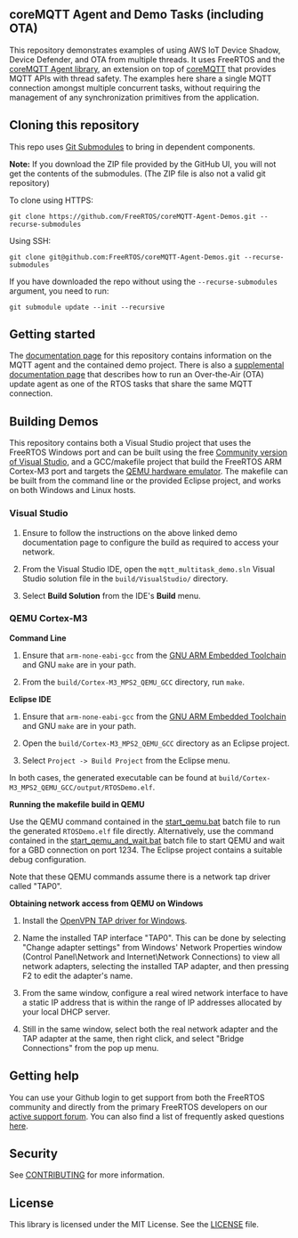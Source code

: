 ## coreMQTT Agent and Demo Tasks (including OTA)

This repository demonstrates examples of using AWS IoT Device Shadow, Device Defender, and OTA from multiple threads. It uses FreeRTOS and the [coreMQTT Agent library](https://github.com/FreeRTOS/coreMQTT-Agent), an extension on top of [coreMQTT](https://github.com/FreeRTOS/coreMQTT) that provides MQTT APIs with thread safety. The examples here share a single MQTT connection amongst multiple concurrent tasks, without requiring the management of any synchronization primitives from the application.

## Cloning this repository
This repo uses [Git Submodules](https://git-scm.com/book/en/v2/Git-Tools-Submodules) to bring in dependent components.

**Note:** If you download the ZIP file provided by the GitHub UI, you will not get the contents of the submodules. (The ZIP file is also not a valid git repository)

To clone using HTTPS:
```
git clone https://github.com/FreeRTOS/coreMQTT-Agent-Demos.git --recurse-submodules
```
Using SSH:
```
git clone git@github.com:FreeRTOS/coreMQTT-Agent-Demos.git --recurse-submodules
```

If you have downloaded the repo without using the `--recurse-submodules` argument, you need to run:
```
git submodule update --init --recursive
```

## Getting started
The [documentation page](https://freertos.org/mqtt/mqtt-agent-demo.html) for this repository contains information on the MQTT agent and the contained demo project.  There is also a [supplemental documentation page](https://freertos.org/ota/ota-mqtt-agent-demo.html) that describes how to run an Over-the-Air (OTA) update agent as one of the RTOS tasks that share the same MQTT connection.

## Building Demos
This repository contains both a Visual Studio project that uses the FreeRTOS Windows port and can be built using the free [Community version of Visual Studio](https://visualstudio.microsoft.com/vs/community/), and a GCC/makefile project that build the FreeRTOS ARM Cortex-M3 port and targets the [QEMU hardware emulator](https://www.qemu.org/).  The makefile can be built from the command line or the provided Eclipse project, and works on both Windows and Linux hosts.

### Visual Studio

1. Ensure to follow the instructions on the above linked demo documentation page to configure the build as required to access your network.

1. From the Visual Studio IDE, open the `mqtt_multitask_demo.sln` Visual Studio solution file in the `build/VisualStudio/` directory.

1. Select **Build Solution** from the IDE's **Build** menu.


### QEMU Cortex-M3

**Command Line**

1. Ensure that `arm-none-eabi-gcc` from the [GNU ARM Embedded Toolchain](https://developer.arm.com/tools-and-software/open-source-software/developer-tools/gnu-toolchain/gnu-rm/downloads) and GNU `make` are in your path.

1. From the `build/Cortex-M3_MPS2_QEMU_GCC` directory, run `make`.

**Eclipse IDE**

1. Ensure that `arm-none-eabi-gcc` from the [GNU ARM Embedded Toolchain](https://developer.arm.com/tools-and-software/open-source-software/developer-tools/gnu-toolchain/gnu-rm/downloads) and GNU `make` are in your path.

1. Open the `build/Cortex-M3_MPS2_QEMU_GCC` directory as an Eclipse project.

1. Select `Project -> Build Project` from the Eclipse menu.

In both cases, the generated executable can be found at `build/Cortex-M3_MPS2_QEMU_GCC/output/RTOSDemo.elf`.

**Running the makefile build in QEMU**

Use the QEMU command contained in the [start_qemu.bat](build/Cortex-M3_MPS2_QEMU_GCC/start_qemu.bat) batch file to run the generated `RTOSDemo.elf` file directly.  Alternatively, use the command contained in the [start_qemu_and_wait.bat](build/Cortex-M3_MPS2_QEMU_GCC/start_qemu_and_wait.bat) batch file to start QEMU and wait for a GBD connection on port 1234.  The Eclipse project contains a suitable debug configuration.

Note that these QEMU commands assume there is a network tap driver called "TAP0".

**Obtaining network access from QEMU on Windows**

1. Install the [OpenVPN TAP driver for Windows](https://openvpn.net/).

1. Name the installed TAP interface "TAP0".  This can be done by selecting "Change adapter settings" from Windows' Network Properties window (Control Panel\Network and Internet\Network Connections) to view all network adapters, selecting the installed TAP adapter, and then pressing F2 to edit the adapter's name.

1. From the same window, configure a real wired network interface to have a static IP address that is within the range of IP addresses allocated by your local DHCP server.

1. Still in the same window, select both the real network adapter and the TAP adapter at the same, then right click, and select "Bridge Connections" from the pop up menu.

## Getting help
You can use your Github login to get support from both the FreeRTOS community and directly from the primary FreeRTOS developers on our [active support forum](https://forums.freertos.org). You can also find a list of frequently asked questions [here](https://www.freertos.org/FAQ.html).

## Security

See [CONTRIBUTING](CONTRIBUTING.md#security-issue-notifications) for more information.

## License

This library is licensed under the MIT License. See the [LICENSE](LICENSE.md) file.
